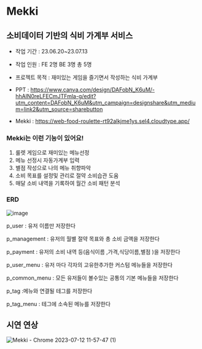 Mekki
=======
## 소비데이터 기반의 식비 가계부 서비스

* 작업 기간 : 23.06.20~23.07.13

* 작업 인원 : FE 2명 BE 3명 총 5명

* 프로젝트 목적 : 재미있는 게임을 즐기면서 작성하는 식비 가계부

* PPT : <https://www.canva.com/design/DAFobN_K6uM/-hhAlN0reLFECmJTFmla-g/edit?utm_content=DAFobN_K6uM&utm_campaign=designshare&utm_medium=link2&utm_source=sharebutton>

* Mekki : <https://web-food-roulette-rt92alkjme1ys.sel4.cloudtype.app/> 



### Mekki는 이런 기능이 있어요!
1. 룰렛 게임으로 재미있는 메뉴선정
2. 메뉴 선정시 자동가계부 입력
3. 별점 작성으로 나의 메뉴 취향파악
4. 소비 목표를 설정및 관리로 절약 소비습관 도움
5. 매달 소비 내역을 기록하여 월간 소비 패턴 분석

### ERD
![image](https://github.com/Minzion0/food_roulette/assets/130621431/e02e5a1d-9703-4275-ae4b-9bd4ae726320)

p_user : 유저 이름만 저장한다

p_management : 유저의 월별 절약 목표와 총 소비 금액을 저장한다

p_payment : 유저의 소비 내역 등(음식이름 ,가격,식당이름,별점 )을 저장한다

p_user_menu : 유저 마다 각자의 고유한추가한 커스텀 메뉴들을 저장한다

p_common_menu : 모든 유저들이 볼수있는 공통의 기본 메뉴들을 저장한다

p_tag :메뉴와 연결될 테그를 저장한다

p_tag_menu : 테그에 소속된 메뉴를 저장한다


## 시연 연상

![Mekki - Chrome 2023-07-12 11-57-47 (1)](https://github.com/Minzion0/food_roulette/assets/130621431/d0f8657f-87c6-4ce9-8e13-f36b8a32c533)
